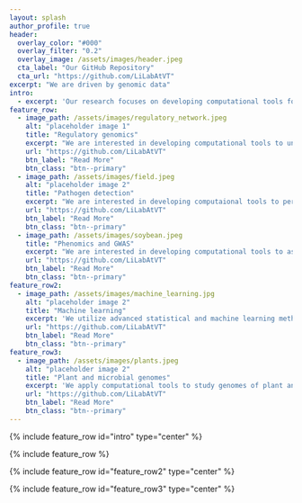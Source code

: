 ```yaml
---
layout: splash
author_profile: true
header:
  overlay_color: "#000"
  overlay_filter: "0.2"
  overlay_image: /assets/images/header.jpeg
  cta_label: "Our GitHub Repository"
  cta_url: "https://github.com/LiLabAtVT"
excerpt: "We are driven by genomic data"
intro:
  - excerpt: 'Our research focuses on developing computational tools for genome scale data analysis. The goal is to understand the connections between genotypes and phenotypes by developing computational algorithms that integrate large-scale data from genomics, transcriptomics, proteomics and metabolomics.'
feature_row:
  - image_path: /assets/images/regulatory_network.jpeg
    alt: "placeholder image 1"
    title: "Regulatory genomics"
    excerpt: "We are interested in developing computational tools to understand gene regulations in plant species."
    url: "https://github.com/LiLabAtVT"
    btn_label: "Read More"
    btn_class: "btn--primary"
  - image_path: /assets/images/field.jpeg
    alt: "placeholder image 2"
    title: "Pathogen detection"
    excerpt: "We are interested in developing computaional tools to perform early detection of pathogen infection for plants."
    url: "https://github.com/LiLabAtVT"
    btn_label: "Read More"
    btn_class: "btn--primary"
  - image_path: /assets/images/soybean.jpeg
    title: "Phenomics and GWAS"
    excerpt: "We are interested in developing computational tools to associate the phenotype with genetic variation of plants"
    url: "https://github.com/LiLabAtVT"
    btn_label: "Read More"
    btn_class: "btn--primary"
feature_row2:
  - image_path: /assets/images/machine_learning.jpg
    alt: "placeholder image 2"
    title: "Machine learning"
    excerpt: 'We utilize advanced statistical and machine learning methods in genomics and phenomics research'
    url: "https://github.com/LiLabAtVT"
    btn_label: "Read More"
    btn_class: "btn--primary"
feature_row3:
  - image_path: /assets/images/plants.jpeg
    alt: "placeholder image 2"
    title: "Plant and microbial genomes"
    excerpt: 'We apply computational tools to study genomes of plant and microbial species'
    url: "https://github.com/LiLabAtVT"
    btn_label: "Read More"
    btn_class: "btn--primary"
---
```

{% include feature_row id="intro" type="center" %}

{% include feature_row %}

{% include feature_row id="feature_row2" type="center" %}

{% include feature_row id="feature_row3" type="center" %}

